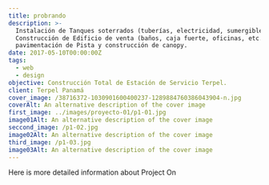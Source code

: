 ```yaml
---
title: probrando
description: >-
  Instalación de Tanques soterrados (tuberías, electricidad, sumergibles, etc.),
  Construcción de Edificio de venta (baños, caja fuerte, oficinas, etc.)
  pavimentación de Pista y construcción de canopy.
date: 2017-05-10T00:00:00Z
tags:
  - web
  - design
objective: Construcción Total de Estación de Servicio Terpel.
client: Terpel Panamá
cover_image: /38716372-1030901600400237-1289884760386043904-n.jpg
coverAlt: An alternative description of the cover image
first_image: ../images/proyecto-01/p1-01.jpg
image01Alt: An alternative description of the cover image
seccond_image: /p1-02.jpg
image02Alt: An alternative description of the cover image
third_image: /p1-03.jpg
image03Alt: An alternative description of the cover image
---
```

Here is more detailed information about Project On